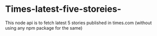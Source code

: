# Times-latest-five-storeies-
This node api is to fetch latest 5 stories published in times.com (without using any npm package for the same)

